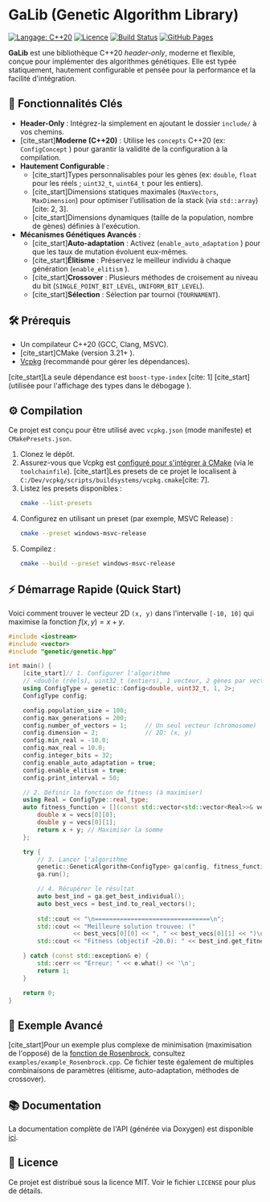 # GaLib (Genetic Algorithm Library)

[![Langage: C++20](https://img.shields.io/badge/Langage-C++20-blue.svg)](https://isocpp.org/)
[![Licence](https://img.shields.io/github/license/ooooMaXoooo/GaLib)](LICENSE)
[![Build Status](https://github.com/[VOTRE_NOM]/[VOTRE_REPO]/actions/workflows/ci.yml/badge.svg)](https://github.com/ooooMaXoooo/GaLib/actions/workflows/ci.yml)
[![GitHub Pages](https://img.shields.io/github/deployments/ooooMaXoooo/GaLib/github-pages?label=docs)](https://ooooMaXoooo.github.io/GaLib/)

**GaLib** est une bibliothèque C++20 *header-only*, moderne et flexible, conçue pour implémenter des algorithmes génétiques. Elle est typée statiquement, hautement configurable et pensée pour la performance et la facilité d'intégration.

## 🚀 Fonctionnalités Clés

* **Header-Only** : Intégrez-la simplement en ajoutant le dossier `include/` à vos chemins.
* [cite_start]**Moderne (C++20)** : Utilise les `concepts` C++20 (ex: `ConfigConcept` ) pour garantir la validité de la configuration à la compilation.
* **Hautement Configurable** :
    * [cite_start]Types personnalisables pour les gènes (ex: `double`, `float` pour les réels ; `uint32_t`, `uint64_t` pour les entiers).
    * [cite_start]Dimensions statiques maximales (`MaxVectors`, `MaxDimension`) pour optimiser l'utilisation de la stack (via `std::array`)[cite: 2, 3].
    * [cite_start]Dimensions dynamiques (taille de la population, nombre de gènes) définies à l'exécution.
* **Mécanismes Génétiques Avancés** :
    * [cite_start]**Auto-adaptation** : Activez (`enable_auto_adaptation` ) pour que les taux de mutation évoluent eux-mêmes.
    * [cite_start]**Élitisme** : Préservez le meilleur individu à chaque génération (`enable_elitism` ).
    * [cite_start]**Crossover** : Plusieurs méthodes de croisement au niveau du bit (`SINGLE_POINT_BIT_LEVEL`, `UNIFORM_BIT_LEVEL`).
    * [cite_start]**Sélection** : Sélection par tournoi (`TOURNAMENT`).

## 🛠️ Prérequis

* Un compilateur C++20 (GCC, Clang, MSVC).
* [cite_start]CMake (version 3.21+ ).
* [Vcpkg](https://github.com/microsoft/vcpkg) (recommandé pour gérer les dépendances).

[cite_start]La seule dépendance est `boost-type-index` [cite: 1] [cite_start](utilisée pour l'affichage des types dans le débogage ).

## ⚙️ Compilation

Ce projet est conçu pour être utilisé avec `vcpkg.json` (mode manifeste) et `CMakePresets.json`.

1.  Clonez le dépôt.
2.  Assurez-vous que Vcpkg est [configuré pour s'intégrer à CMake](https://vcpkg.io/en/docs/users/integration.html) (via le `toolchainfile`). [cite_start]Les presets de ce projet le localisent à `C:/Dev/vcpkg/scripts/buildsystems/vcpkg.cmake`[cite: 7].
3.  Listez les presets disponibles :
    ```bash
    cmake --list-presets
    ```
4.  Configurez en utilisant un preset (par exemple, MSVC Release) :
    ```bash
    cmake --preset windows-msvc-release
    ```
5.  Compilez :
    ```bash
    cmake --build --preset windows-msvc-release
    ```

## ⚡ Démarrage Rapide (Quick Start)

Voici comment trouver le vecteur 2D `(x, y)` dans l'intervalle `[-10, 10]` qui maximise la fonction $f(x, y) = x + y$.

```cpp
#include <iostream>
#include <vector>
#include "genetic/genetic.hpp"

int main() {
    [cite_start]// 1. Configurer l'algorithme 
    // <double (réels), uint32_t (entiers), 1 vecteur, 2 gènes par vecteur>
    using ConfigType = genetic::Config<double, uint32_t, 1, 2>;
    ConfigType config;

    config.population_size = 100;
    config.max_generations = 200;
    config.number_of_vectors = 1;     // Un seul vecteur (chromosome)
    config.dimension = 2;             // 2D: (x, y)
    config.min_real = -10.0;
    config.max_real = 10.0;
    config.integer_bits = 32;
    config.enable_auto_adaptation = true;
    config.enable_elitism = true;
    config.print_interval = 50;

    // 2. Définir la fonction de fitness (à maximiser) 
    using Real = ConfigType::real_type;
    auto fitness_function = [](const std::vector<std::vector<Real>>& vecs) -> Real {
        double x = vecs[0][0];
        double y = vecs[0][1];
        return x + y; // Maximiser la somme
    };

    try {
        // 3. Lancer l'algorithme 
        genetic::GeneticAlgorithm<ConfigType> ga(config, fitness_function);
        ga.run();

        // 4. Récupérer le résultat 
        auto best_ind = ga.get_best_individual();
        auto best_vecs = best_ind.to_real_vectors();
        
        std::cout << "\n================================\n";
        std::cout << "Meilleure solution trouvee: (" 
                  << best_vecs[0][0] << ", " << best_vecs[0][1] << ")\n";
        std::cout << "Fitness (objectif ~20.0): " << best_ind.get_fitness() << std::endl;

    } catch (const std::exception& e) {
        std::cerr << "Erreur: " << e.what() << '\n';
        return 1;
    }

    return 0;
}
```

## 📖 Exemple Avancé

[cite_start]Pour un exemple plus complexe de minimisation (maximisation de l'opposé) de la [fonction de Rosenbrock](https://fr.wikipedia.org/wiki/Fonction_de_Rosenbrock), consultez `examples/example_Rosenbrock.cpp`. Ce fichier teste également de multiples combinaisons de paramètres (élitisme, auto-adaptation, méthodes de crossover).

## 📚 Documentation

La documentation complète de l'API (générée via Doxygen) est disponible [ici](#).

## 📜 Licence

Ce projet est distribué sous la licence MIT. Voir le fichier `LICENSE` pour plus de détails.